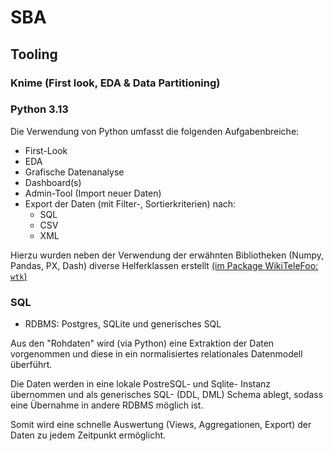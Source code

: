 # SBA
## Tooling

### Knime (First look, EDA & Data Partitioning)

### Python 3.13 

Die Verwendung von Python umfasst die folgenden Aufgabenbreiche:

- First-Look
- EDA 
- Grafische Datenanalyse
- Dashboard(s)
- Admin-Tool (Import neuer Daten)
- Export der Daten (mit Filter-, Sortierkriterien) nach:
    - SQL
    - CSV
    - XML

Hierzu wurden neben der Verwendung der erwähnten Bibliotheken (Numpy, Pandas, PX, Dash) diverse Helferklassen erstellt [(im Package WikiTeleFoo: ```wtk```)](../Dashboards/python/wtf/README.md)

### SQL 

- RDBMS: Postgres,  SQLite und generisches SQL

Aus den "Rohdaten" wird (via Python) eine Extraktion der Daten vorgenommen und diese in ein normalisiertes relationales Datenmodell überführt.

Die Daten werden in eine lokale PostreSQL- und Sqlite- Instanz übernommen und als generisches SQL- (DDL, DML) Schema
ablegt, sodass eine Übernahme in andere RDBMS möglich ist.

Somit wird eine schnelle Auswertung (Views, Aggregationen, Export) der Daten zu jedem Zeitpunkt ermöglicht.

